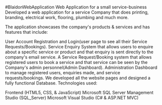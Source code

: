 #BlaidonWebApplication
Web Application for a small service-business Developed a web application for a service Company that does printing, branding, electrical work, flooring, plumbing and much more.

The application showcases the company's products & services and has features that include:

User Account Registration and Login(user page to see all their Service Requests/Bookings).
Service Enquiry System that allows users to enquire about a specific service or product and that enquiry is sent directly to the company's email service.
A Service Request/Booking system that allows registered users to book a service and that service can be seen by the Company's admin personnel(Admin Dashboard).
Administration Dashboard to manage registered users, enquiries made, and service requests/bookings. We developed all the website pages and designed a fully functional Database.
Technologies used:

Frontend (HTML5, CSS, & JavaScript)
Microsoft SQL Server Management Studio (SQL_Server)
Microsoft Visual Studio (C# & ASP.NET MVC)
